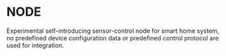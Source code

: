 # NODE
Experimental self-introducing sensor-control node for smart home system, no predefined device configuration data or predefined control
protocol are used for integration. 

